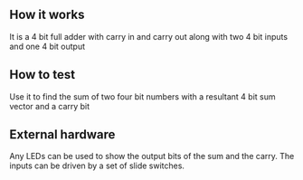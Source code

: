 <!---

This file is used to generate your project datasheet. Please fill in the information below and delete any unused
sections.

You can also include images in this folder and reference them in the markdown. Each image must be less than
512 kb in size, and the combined size of all images must be less than 1 MB.
-->

## How it works

<!---Explain how your project works:--> 
It is a 4 bit full adder with carry in and carry out along with two 4 bit inputs and one 4 bit output 

## How to test

<!--Explain how to use your project:-->
Use it to find the sum of two four bit numbers with a resultant 4 bit sum vector and a carry bit

## External hardware

Any LEDs can be used to show the output bits of the sum and the carry. The inputs can be driven by a set of slide switches.

